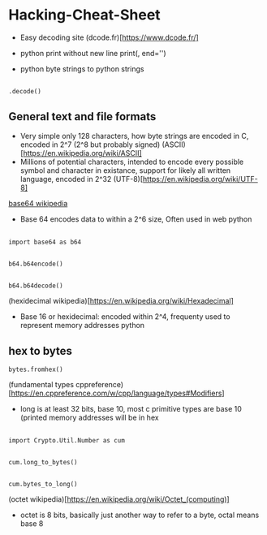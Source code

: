 # Hacking-Cheat-Sheet

- Easy decoding site
(dcode.fr)[https://www.dcode.fr/]


- python print without new line
print(, end='')

- python byte strings to python strings
##
    .decode()

## General text and file formats
- Very simple only 128 characters, how byte strings are encoded in C, encoded in 2^7 (2^8 but probably signed)
(ASCII)[https://en.wikipedia.org/wiki/ASCII]
- Millions of potential characters, intended to encode every possible symbol and character in existance, support for likely all written language, encoded in 2^32
(UTF-8)[https://en.wikipedia.org/wiki/UTF-8]

[base64 wikipedia](https://en.wikipedia.org/wiki/Base64)
- Base 64 encodes data to within a 2^6 size, Often used in web
python
##
    import base64 as b64
##
    b64.b64encode()
##
    b64.b64decode()

(hexidecimal wikipedia)[https://en.wikipedia.org/wiki/Hexadecimal]
- Base 16 or hexidecimal: encoded within 2^4, frequenty used to represent memory addresses
python
## hex to bytes
    bytes.fromhex()

(fundamental types cppreference)[https://en.cppreference.com/w/cpp/language/types#Modifiers]
- long is at least 32 bits, base 10, most c primitive types are base 10 (printed memory addresses will be in hex
##
    import Crypto.Util.Number as cum
##
    cum.long_to_bytes()
##
    cum.bytes_to_long()
(octet wikipedia)[https://en.wikipedia.org/wiki/Octet_(computing)]
- octet is 8 bits, basically just another way to refer to a byte, octal means base 8
